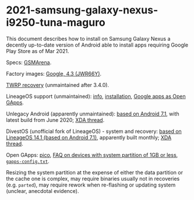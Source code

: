 # 2021-samsung-galaxy-nexus-i9250-tuna-maguro

This document describes how to install on Samsung Galaxy Nexus
a decently up-to-date version of Android able to install apps requiring Google Play Store
as of Mar 2021.

Specs: [GSMArena](https://www.gsmarena.com/samsung_galaxy_nexus_i9250-4219.php).

Factory images: [Google, 4.3 (JWR66Y)](https://developers.google.com/android/images#yakju).

[TWRP recovery](https://dl.twrp.me/maguro/) (unmaintained after 3.4.0).

LineageOS support (unmaintained):
[info](https://wiki.lineageos.org/devices/maguro),
[installation](https://wiki.lineageos.org/devices/maguro/install),
[Google apps as Open GApps](https://wiki.lineageos.org/gapps.html).

Unlegacy Android (apparently unmaintained):
[based on Android 7.1](https://builds.unlegacy-android.org/aosp-7.1/tuna/),
with latest build from June 2020;
[XDA thread](https://forum.xda-developers.com/t/rom-aosp-4-4-6-0-7-1-unlegacy-android-project.3334574/).

DivestOS (unofficial fork of LineageOS) - system and recovery:
[based on LineageOS 14.1 (based on Android 7.1)](https://divestos.org/index.php?page=devices&base=LineageOS#device-maguro),
apparently built monthly;
[XDA thread](https://forum.xda-developers.com/t/rom-divestos-14-1-for-maguro-toro-toroplus.4249415/).

Open GApps:
[pico](https://github.com/opengapps/opengapps/wiki/Package-Comparison),
[FAQ on devices with system partition of 1GB or less](https://github.com/opengapps/opengapps/wiki/FAQ#11-open-gapps-install-failed-with-the-message-insufficient-storage-space-available-in-system-partition-my-device-has-16gb-or-more-of-storage-available-how-can-this-be),
[`gapps-config.txt`](https://github.com/opengapps/opengapps/wiki/Advanced-Features-and-Options#gapps-config-file-location).

Resizing the system partition at the expense of either the data partition or the cache one
is complex,
may require binaries usually not in recoveries (e.g. `parted`),
may require rework when re-flashing or updating system (unclear, anecdotal evidence).
